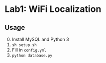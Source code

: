 # Lab1: WiFi Localization

## Usage

0. Install MySQL and Python 3
1. `sh setup.sh`
2. Fill in `config.yml`
3. `python database.py`